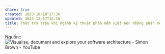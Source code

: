 ```yaml
---
share: true
created: 2023-10-18T17:36
updated: 2023-12-17T12:16
title: Thật trớ trêu khi ngành kỹ thuật phần mềm viết nên những phần mềm để giúp các ngành khác tạo bản thiết kế hiệu quả hơn, nhưng lại không thể viết nên một phần mềm để tạo bản thiết kế cho chính ngành của mình
---
```


Nguồn:: ![Visualise, document and explore your software architecture - Simon Brown - YouTube](https://youtu.be/Ym9nhVZs89o?si=RKAf0lreRcHztJc6&t=1760)